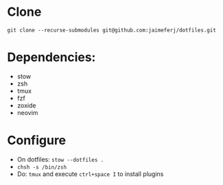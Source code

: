 # Clone

`git clone --recurse-submodules git@github.com:jaimeferj/dotfiles.git`

# Dependencies:

- stow
- zsh
- tmux
- fzf
- zoxide
- neovim

# Configure

- On dotfiles: `stow --dotfiles .`
- `chsh -s /bin/zsh`
- Do: `tmux` and execute `ctrl+space I` to install plugins
